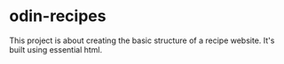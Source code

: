 # odin-recipes

This project is about creating the basic structure of a recipe website. It's built using essential html.
